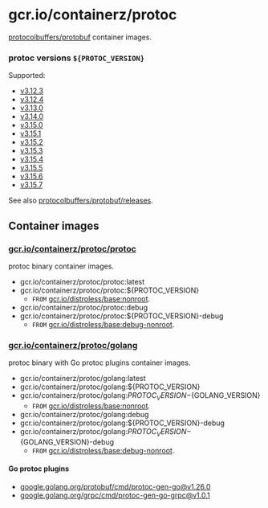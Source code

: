 # gcr.io/containerz/protoc

[protocolbuffers/protobuf][protocolbuffers/protobuf] container images.

### protoc versions `${PROTOC_VERSION}`

Supported:

- [v3.12.3](https://github.com/protocolbuffers/protobuf/releases/v3.12.3)
- [v3.12.4](https://github.com/protocolbuffers/protobuf/releases/v3.12.4)
- [v3.13.0](https://github.com/protocolbuffers/protobuf/releases/v3.13.0)
- [v3.14.0](https://github.com/protocolbuffers/protobuf/releases/v3.14.0)
- [v3.15.0](https://github.com/protocolbuffers/protobuf/releases/v3.15.0)
- [v3.15.1](https://github.com/protocolbuffers/protobuf/releases/v3.15.1)
- [v3.15.2](https://github.com/protocolbuffers/protobuf/releases/v3.15.2)
- [v3.15.3](https://github.com/protocolbuffers/protobuf/releases/v3.15.3)
- [v3.15.4](https://github.com/protocolbuffers/protobuf/releases/v3.15.4)
- [v3.15.5](https://github.com/protocolbuffers/protobuf/releases/v3.15.5)
- [v3.15.6](https://github.com/protocolbuffers/protobuf/releases/v3.15.6)
- [v3.15.7](https://github.com/protocolbuffers/protobuf/releases/v3.15.7)

See also [protocolbuffers/protobuf/releases][protocolbuffers/protobuf/releases].

## Container images

### [gcr.io/containerz/protoc/protoc][gcr.io/containerz/protoc/protoc]

protoc binary container images.

- gcr.io/containerz/protoc/protoc:latest
- gcr.io/containerz/protoc/protoc:${PROTOC_VERSION}
    - `FROM` [gcr.io/distroless/base:nonroot][gcr.io/distroless/base:nonroot].
- gcr.io/containerz/protoc/protoc:debug
- gcr.io/containerz/protoc/protoc:${PROTOC_VERSION}-debug
    - `FROM` [gcr.io/distroless/base:debug-nonroot][gcr.io/distroless/base:nonroot].

### [gcr.io/containerz/protoc/golang][gcr.io/containerz/protoc/golang]

protoc binary with Go protoc plugins container images.

- gcr.io/containerz/protoc/golang:latest
- gcr.io/containerz/protoc/golang:${PROTOC_VERSION}
- gcr.io/containerz/protoc/golang:${PROTOC_VERSION}-${GOLANG_VERSION}
    - `FROM` [gcr.io/distroless/base:nonroot][gcr.io/distroless/base:nonroot].
- gcr.io/containerz/protoc/golang:debug
- gcr.io/containerz/protoc/golang:${PROTOC_VERSION}-debug
- gcr.io/containerz/protoc/golang:${PROTOC_VERSION}-${GOLANG_VERSION}-debug
    - `FROM` [gcr.io/distroless/base:debug-nonroot][gcr.io/distroless/base:nonroot].

#### Go protoc plugins

- [google.golang.org/protobuf/cmd/protoc-gen-go@v1.26.0](https://github.com/protocolbuffers/protobuf-go/tree/v1.26.0)
- [google.golang.org/grpc/cmd/protoc-gen-go-grpc@v1.0.1](https://github.com/grpc/grpc-go/tree/cmd/protoc-gen-go-grpc/v1.0.1/cmd/protoc-gen-go-grpc)


<!-- links -->
[gcr.io/containerz/protoc/protoc]: https://console.cloud.google.com/gcr/images/containerz/GLOBAL/protoc/protoc
[gcr.io/containerz/protoc/golang]: https://console.cloud.google.com/gcr/images/containerz/GLOBAL/protoc/golang
[protocolbuffers/protobuf]: https://github.com/protocolbuffers/protobuf
[protocolbuffers/protobuf/releases]: https://github.com/protocolbuffers/protobuf/releases
[gcr.io/distroless/base:nonroot]: https://github.com/GoogleContainerTools/distroless/tree/master/base
